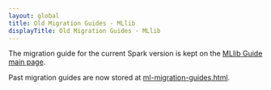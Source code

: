 ```yaml
---
layout: global
title: Old Migration Guides - MLlib
displayTitle: Old Migration Guides - MLlib
---
```


The migration guide for the current Spark version is kept on the [MLlib Guide main page](ml-guide.html#migration-guide).

Past migration guides are now stored at [ml-migration-guides.html](ml-migration-guides.html).
